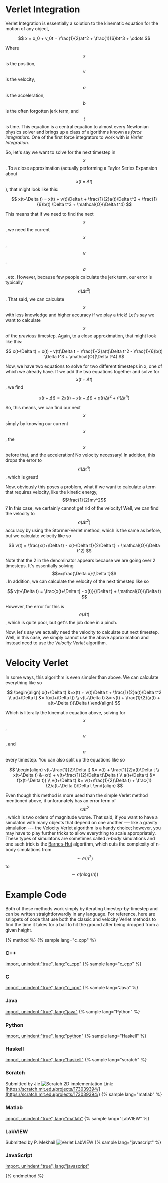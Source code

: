 <script>
MathJax.Hub.Queue(["Typeset",MathJax.Hub]);
</script>
$$ 
\newcommand{\d}{\mathrm{d}}
\newcommand{\bff}{\boldsymbol{f}}
\newcommand{\bfg}{\boldsymbol{g}}
\newcommand{\bfp}{\boldsymbol{p}}
\newcommand{\bfq}{\boldsymbol{q}}
\newcommand{\bfx}{\boldsymbol{x}}
\newcommand{\bfu}{\boldsymbol{u}}
\newcommand{\bfv}{\boldsymbol{v}}
\newcommand{\bfA}{\boldsymbol{A}}
\newcommand{\bfB}{\boldsymbol{B}}
\newcommand{\bfC}{\boldsymbol{C}}
\newcommand{\bfM}{\boldsymbol{M}}
\newcommand{\bfJ}{\boldsymbol{J}}
\newcommand{\bfR}{\boldsymbol{R}}
\newcommand{\bfT}{\boldsymbol{T}}
\newcommand{\bfomega}{\boldsymbol{\omega}}
\newcommand{\bftau}{\boldsymbol{\tau}}
$$

# Verlet Integration

Verlet Integration is essentially a solution to the kinematic equation for the motion of any object, 

$$
x = x_0 + v_0t + \frac{1}{2}at^2 + \frac{1}{6}bt^3 + \cdots
$$

Where $$x$$ is the position, $$v$$ is the velocity, $$a$$ is the acceleration, $$b$$ is the often forgotten jerk term, and $$t$$ is time. This equation is a central equation to almost every Newtonian physics solver and brings up a class of algorithms known as *force integratiors*. One of the first force integrators to work with is *Verlet Integration*.

So, let's say we want to solve for the next timestep in $$x$$. To a close approximation (actually performing a Taylor Series Expansion about $$x(t\pm \Delta t)$$), that might look like this:

$$
x(t+\Delta t) = x(t) + v(t)\Delta t + \frac{1}{2}a(t)\Delta t^2 + \frac{1}{6}b(t) \Delta t^3 + \mathcal{O}(\Delta t^4)
$$

This means that if we need to find the next $$x$$, we need the current $$x$$, $$v$$, $$a$$, etc. However, because few people calculate the jerk term, our error is typically $$\mathcal{O}(\Delta t^3)$$. That said, we can calculate $$x$$ with less knowledge and higher accuracy if we play a trick! Let's say we want to calculate $$x$$ of the *previous* timestep. Again, to a close approximation, that might look like this:

$$
x(t-\Delta t) = x(t) - v(t)\Delta t + \frac{1}{2}a(t)\Delta t^2 - \frac{1}{6}b(t) \Delta t^3 + \mathcal{O}(\Delta t^4)
$$

Now, we have two equations to solve for two different timesteps in x, one of which we already have. If we add the two equations together and solve for $$x(t+\Delta t)$$, we find

$$
x(t+ \Delta t) = 2x(t) - x(t-\Delta t) + a(t)\Delta t^2 + \mathcal{O}(\Delta t^4)
$$

So, this means, we can find our next $$x$$ simply by knowing our current $$x$$, the $$x$$ before that, and the acceleration! No velocity necessary! In addition, this drops the error to $$\mathcal{O}(\Delta t^4)$$, which is great!

Now, obviously this poses a problem, what if we want to calculate a term that requires velocity, like the kinetic energy, $$\frac{1}{2}mv^2$$? In this case, we certainly cannot get rid of the velocity! Well, we can find the velocity to $$\mathcal{O}(\Delta t^2)$$ accuracy by using the Stormer-Verlet method, which is the same as before, but we calculate velocity like so

$$
v(t) = \frac{x(t+\Delta t) - x(t-\Delta t)}{2\Delta t} + \mathcal{O}(\Delta t^2)
$$

Note that the 2 in the denominator appears because we are going over 2 timesteps. It's essentially solving $$v=\frac{\Delta x}{\Delta t}$$. In addition, we can calculate the velocity of the next timestep like so

$$
v(t+\Delta t) = \frac{x(t+\Delta t) - x(t)}{\Delta t} + \mathcal{O}(\Delta t)
$$

However, the error for this is $$\mathcal{O}(\Delta t)$$, which is quite poor, but get's the job done in a pinch.

Now, let's say we actually need the velocity to calculate out next timestep. Well, in this case, we simply cannot use the above approximation and instead need to use the *Velocity Verlet* algorithm.

# Velocity Verlet

In some ways, this algorithm is even simpler than above. We can calculate everything like so

$$
\begin{align}
x(t+\Delta t) &=x(t) + v(t)\Delta t + \frac{1}{2}a(t)\Delta t^2 \\
a(t+\Delta t) &= f(x(t+\Delta t)) \\
v(t+\Delta t) &= v(t) + \frac{1}{2}(a(t) + a(t+\Delta t))\Delta t
\end{align}
$$

Which is literally the kinematic equation above, solving for $$x$$, $$v$$, and $$a$$ every timestep. You can also split up the equations like so

$$
\begin{align}
v(t+\frac{1}{2}\Delta t) &= v(t) + \frac{1}{2}a(t)\Delta t \\
x(t+\Delta t) &=x(t) + v(t+\frac{1}{2}\Delta t)\Delta t \\
a(t+\Delta t) &= f(x(t+\Delta t)) \\
v(t+\Delta t) &= v(t+\frac{1}{2}\Delta t) + \frac{1}{2}a(t+\Delta t)\Delta t
\end{align}
$$

Even though this method is more used than the simple Verlet method mentioned above, it unforunately has an error term of $$\mathcal{O} \Delta t^2$$, which is two orders of magnitude worse. That said, if you want to have a simulaton with many objects that depend on one another --- like a gravity simulation --- the Velocity Verlet algorithm is a handy choice; however, you may have to play further tricks to allow everything to scale appropriately. These types of simulatons are sometimes called *n-body* simulations and one such trick is the [Barnes-Hut](barnes_hut.md) algorithm, which cuts the complexity of n-body simulations from $$\sim \mathcal{O}(n^2)$$ to $$\sim \mathcal{O}(n\log(n))$$

# Example Code

Both of these methods work simply by iterating timestep-by-timestep and can be written straightforwardly in any language. For reference, here are snippets of code that use both the classic and velocity Verlet methods to find the time it takes for a ball to hit the ground after being dropped from a given height.

{% method %}
{% sample lang="c_cpp" %}
### C++
[import, unindent:"true", lang:"c_cpp"](code/c++/verlet.cpp)
{% sample lang="c_cpp" %}
### C
[import, unindent:"true", lang:"c_cpp"](code/c/verlet.c)
{% sample lang="Java" %}
### Java
[import, unindent:"true", lang:"java"](code/java/verlet.java)
{% sample lang="Python" %}
### Python
[import, unindent:"true", lang:"python"](code/python2/verlet.py)
{% sample lang="Haskell" %}
### Haskell
[import, unindent:"true", lang:"haskell"](code/haskell/verlet.hs)
{% sample lang="scratch" %}
### Scratch
Submitted by Jie
![Scratch 2D implementation](code/scratch/verlet_scratch.png)
Link: [https://scratch.mit.edu/projects/173039394/](https://scratch.mit.edu/projects/173039394/)
{% sample lang="matlab" %}
### Matlab
[import, unindent:"true", lang:"matlab"](code/matlab/verlet.m)
{% sample lang="LabVIEW" %}
### LabVIEW
Submitted by P. Mekhail
![Verlet LabVIEW](code/labview/verlet_labview.png)
{% sample lang="javascript" %}
### JavaScript
[import, unindent:"true", lang:"javascript"](code/javascript/verlet.js)

{% endmethod %}
